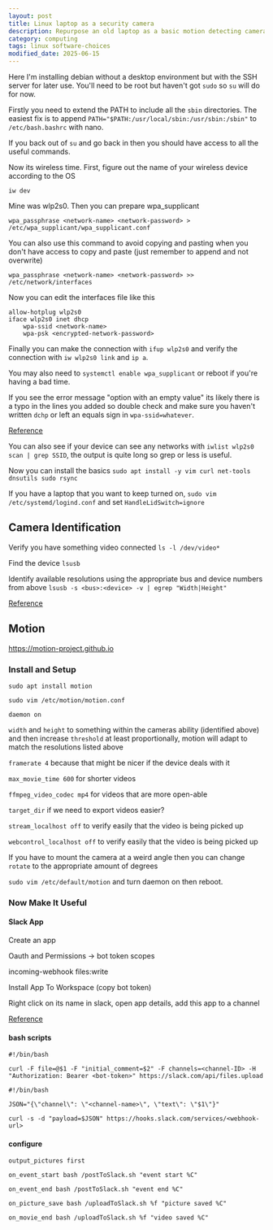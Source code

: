 ```yaml
---
layout: post
title: Linux laptop as a security camera
description: Repurpose an old laptop as a basic motion detecting camera
category: computing
tags: linux software-choices
modified_date: 2025-06-15
---
```


Here I'm installing debian without a desktop environment but with the SSH server for later use. You'll need to be root but haven't got `sudo` so `su` will do for now.

Firstly you need to extend the PATH to include all the `sbin` directories. The easiest fix is to append `PATH="$PATH:/usr/local/sbin:/usr/sbin:/sbin"` to `/etc/bash.bashrc` with nano.

If you back out of `su` and go back in then you should have access to all the useful commands.

Now its wireless time. First, figure out the name of your wireless device according to the OS

`iw dev`

Mine was wlp2s0. Then you can prepare wpa_supplicant

`wpa_passphrase <network-name> <network-password> > /etc/wpa_supplicant/wpa_supplicant.conf`

You can also use this command to avoid copying and pasting when you don't have access to copy and paste (just remember to append and not overwrite)

`wpa_passphrase <network-name> <network-password> >> /etc/network/interfaces`

Now you can edit the interfaces file like this

```
allow-hotplug wlp2s0
iface wlp2s0 inet dhcp
	wpa-ssid <network-name>
	wpa-psk <encrypted-network-password>
```

Finally you can make the connection with `ifup wlp2s0` and verify the connection with `iw wlp2s0 link` and `ip a`.

You may also need to `systemctl enable wpa_supplicant` or reboot if you're having a bad time.

If you see the error message "option with an empty value" its likely there is a typo in the lines you added so double check and make sure you haven't written `dchp` or left an equals sign in `wpa-ssid=whatever`.

[Reference](https://wiki.debian.org/WiFi/HowToUse)

You can also see if your device can see any networks with `iwlist wlp2s0 scan | grep SSID`, the output is quite long so grep or less is useful.

Now you can install the basics `sudo apt install -y vim curl net-tools dnsutils sudo rsync`

If you have a laptop that you want to keep turned on, `sudo vim /etc/systemd/logind.conf` and set `HandleLidSwitch=ignore`

## Camera Identification

Verify you have something video connected `ls -l /dev/video*`

Find the device `lsusb`

Identify available resolutions using the appropriate bus and device numbers from above `lsusb -s <bus>:<device> -v | egrep "Width|Height"`

[Reference](http://www.netinstructions.com/automating-picture-capture-using-webcams-on-linuxubuntu/)

## Motion

https://motion-project.github.io

### Install and Setup

`sudo apt install motion`

`sudo vim /etc/motion/motion.conf`

`daemon on`

`width` and `height` to something within the cameras ability (identified above) and then increase `threshold` at least proportionally, motion will adapt to match the resolutions listed above

`framerate 4` because that might be nicer if the device deals with it

`max_movie_time 600` for shorter videos

`ffmpeg_video_codec mp4` for videos that are more open-able

`target_dir` if we need to export videos easier?

`stream_localhost off` to verify easily that the video is being picked up

`webcontrol_localhost off` to verify easily that the video is being picked up

If you have to mount the camera at a weird angle then you can change `rotate` to the appropriate amount of degrees

`sudo vim /etc/default/motion` and turn daemon on then reboot.

### Now Make It Useful

#### Slack App

Create an app

Oauth and Permissions -> bot token scopes

incoming-webhook
files:write

Install App To Workspace (copy bot token)

Right click on its name in slack, open app details, add this app to a channel

[Reference](https://dev.to/c0d3b0t/upload-and-publish-a-file-on-slack-channel-with-bash-i2e)

#### bash scripts

```
#!/bin/bash

curl -F file=@$1 -F "initial_comment=$2" -F channels=<channel-ID> -H "Authorization: Bearer <bot-token>" https://slack.com/api/files.upload
```

```
#!/bin/bash

JSON="{\"channel\": \"<channel-name>\", \"text\": \"$1\"}"

curl -s -d "payload=$JSON" https://hooks.slack.com/services/<webhook-url>
```

#### configure

`output_pictures first`

`on_event_start bash /postToSlack.sh "event start %C"`

`on_event_end bash /postToSlack.sh "event end %C"`

`on_picture_save bash /uploadToSlack.sh %f "picture saved %C"`

`on_movie_end bash /uploadToSlack.sh %f "video saved %C"`
